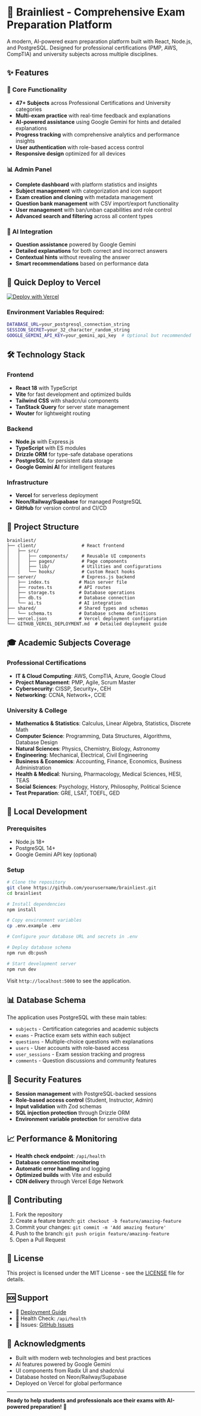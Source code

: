 # 🧠 Brainliest - Comprehensive Exam Preparation Platform

A modern, AI-powered exam preparation platform built with React, Node.js, and PostgreSQL. Designed for professional certifications (PMP, AWS, CompTIA) and university subjects across multiple disciplines.

## ✨ Features

### 🎯 Core Functionality
- **47+ Subjects** across Professional Certifications and University categories
- **Multi-exam practice** with real-time feedback and explanations
- **AI-powered assistance** using Google Gemini for hints and detailed explanations
- **Progress tracking** with comprehensive analytics and performance insights
- **User authentication** with role-based access control
- **Responsive design** optimized for all devices

### 📊 Admin Panel
- **Complete dashboard** with platform statistics and insights
- **Subject management** with categorization and icon support
- **Exam creation and cloning** with metadata management
- **Question bank management** with CSV import/export functionality
- **User management** with ban/unban capabilities and role control
- **Advanced search and filtering** across all content types

### 🤖 AI Integration
- **Question assistance** powered by Google Gemini
- **Detailed explanations** for both correct and incorrect answers
- **Contextual hints** without revealing the answer
- **Smart recommendations** based on performance data

## 🚀 Quick Deploy to Vercel

[![Deploy with Vercel](https://vercel.com/button)](https://vercel.com/new/clone?repository-url=https://github.com/yourusername/brainliest)

### Environment Variables Required:
```bash
DATABASE_URL=your_postgresql_connection_string
SESSION_SECRET=your_32_character_random_string
GOOGLE_GEMINI_API_KEY=your_gemini_api_key  # Optional but recommended
```

## 🛠️ Technology Stack

### Frontend
- **React 18** with TypeScript
- **Vite** for fast development and optimized builds
- **Tailwind CSS** with shadcn/ui components
- **TanStack Query** for server state management
- **Wouter** for lightweight routing

### Backend
- **Node.js** with Express.js
- **TypeScript** with ES modules
- **Drizzle ORM** for type-safe database operations
- **PostgreSQL** for persistent data storage
- **Google Gemini AI** for intelligent features

### Infrastructure
- **Vercel** for serverless deployment
- **Neon/Railway/Supabase** for managed PostgreSQL
- **GitHub** for version control and CI/CD

## 📁 Project Structure

```
brainliest/
├── client/                 # React frontend
│   ├── src/
│   │   ├── components/     # Reusable UI components
│   │   ├── pages/          # Page components
│   │   ├── lib/            # Utilities and configurations
│   │   └── hooks/          # Custom React hooks
├── server/                 # Express.js backend
│   ├── index.ts           # Main server file
│   ├── routes.ts          # API routes
│   ├── storage.ts         # Database operations
│   ├── db.ts              # Database connection
│   └── ai.ts              # AI integration
├── shared/                # Shared types and schemas
│   └── schema.ts          # Database schema definitions
├── vercel.json            # Vercel deployment configuration
└── GITHUB_VERCEL_DEPLOYMENT.md  # Detailed deployment guide
```

## 🎓 Academic Subjects Coverage

### Professional Certifications
- **IT & Cloud Computing**: AWS, CompTIA, Azure, Google Cloud
- **Project Management**: PMP, Agile, Scrum Master
- **Cybersecurity**: CISSP, Security+, CEH
- **Networking**: CCNA, Network+, CCIE

### University & College
- **Mathematics & Statistics**: Calculus, Linear Algebra, Statistics, Discrete Math
- **Computer Science**: Programming, Data Structures, Algorithms, Database Design
- **Natural Sciences**: Physics, Chemistry, Biology, Astronomy
- **Engineering**: Mechanical, Electrical, Civil Engineering
- **Business & Economics**: Accounting, Finance, Economics, Business Administration
- **Health & Medical**: Nursing, Pharmacology, Medical Sciences, HESI, TEAS
- **Social Sciences**: Psychology, History, Philosophy, Political Science
- **Test Preparation**: GRE, LSAT, TOEFL, GED

## 🔧 Local Development

### Prerequisites
- Node.js 18+
- PostgreSQL 14+
- Google Gemini API key (optional)

### Setup
```bash
# Clone the repository
git clone https://github.com/yourusername/brainliest.git
cd brainliest

# Install dependencies
npm install

# Copy environment variables
cp .env.example .env

# Configure your database URL and secrets in .env

# Deploy database schema
npm run db:push

# Start development server
npm run dev
```

Visit `http://localhost:5000` to see the application.

## 📊 Database Schema

The application uses PostgreSQL with these main tables:
- `subjects` - Certification categories and academic subjects
- `exams` - Practice exam sets within each subject  
- `questions` - Multiple-choice questions with explanations
- `users` - User accounts with role-based access
- `user_sessions` - Exam session tracking and progress
- `comments` - Question discussions and community features

## 🔐 Security Features

- **Session management** with PostgreSQL-backed sessions
- **Role-based access control** (Student, Instructor, Admin)
- **Input validation** with Zod schemas
- **SQL injection protection** through Drizzle ORM
- **Environment variable protection** for sensitive data

## 📈 Performance & Monitoring

- **Health check endpoint**: `/api/health`
- **Database connection monitoring**
- **Automatic error handling** and logging
- **Optimized builds** with Vite and esbuild
- **CDN delivery** through Vercel Edge Network

## 🤝 Contributing

1. Fork the repository
2. Create a feature branch: `git checkout -b feature/amazing-feature`
3. Commit your changes: `git commit -m 'Add amazing feature'`
4. Push to the branch: `git push origin feature/amazing-feature`
5. Open a Pull Request

## 📄 License

This project is licensed under the MIT License - see the [LICENSE](LICENSE) file for details.

## 🆘 Support

- 📖 [Deployment Guide](GITHUB_VERCEL_DEPLOYMENT.md)
- 🏥 Health Check: `/api/health`
- 🐛 Issues: [GitHub Issues](https://github.com/yourusername/brainliest/issues)

## 🌟 Acknowledgments

- Built with modern web technologies and best practices
- AI features powered by Google Gemini
- UI components from Radix UI and shadcn/ui
- Database hosted on Neon/Railway/Supabase
- Deployed on Vercel for global performance

---

**Ready to help students and professionals ace their exams with AI-powered preparation!** 🚀